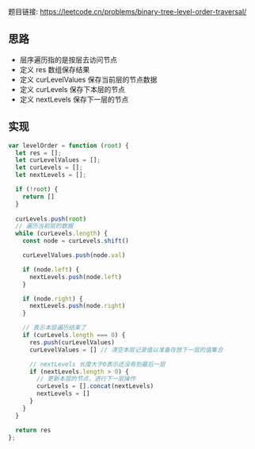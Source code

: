 题目链接: https://leetcode.cn/problems/binary-tree-level-order-traversal/

## 思路
- 层序遍历指的是按层去访问节点
- 定义 res 数组保存结果
- 定义 curLevelValues 保存当前层的节点数据
- 定义 curLevels 保存下本层的节点
- 定义 nextLevels 保存下一层的节点


## 实现
```JavaScript
var levelOrder = function (root) {
  let res = [];
  let curLevelValues = [];
  let curLevels = [];
  let nextLevels = [];

  if (!root) {
    return []
  }
  
  curLevels.push(root)
  // 遍历当前层的数据
  while (curLevels.length) {
    const node = curLevels.shift()

    curLevelValues.push(node.val)

    if (node.left) {
      nextLevels.push(node.left)
    }

    if (node.right) {
      nextLevels.push(node.right)
    }

    // 表示本层遍历结束了
    if (curLevels.length === 0) {
      res.push(curLevelValues)
      curLevelValues = [] // 清空本层记录值以准备存放下一层的值集合

      // nextLevels 长度大于0表示还没有到最后一层
      if (nextLevels.length > 0) {
        // 更新本层的节点，进行下一层操作
        curLevels = [].concat(nextLevels)
        nextLevels = []
      }
    }
  }

  return res
};
```

